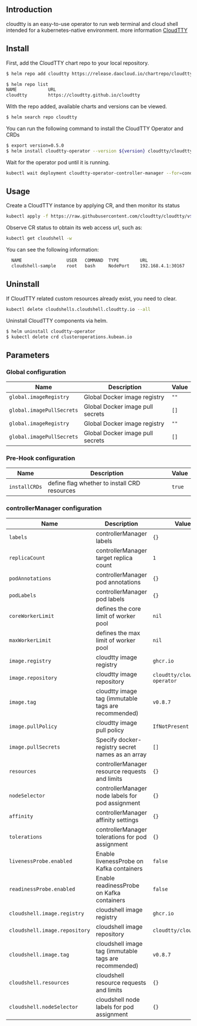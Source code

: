## Introduction

cloudtty is an easy-to-use operator to run web terminal and cloud shell intended for a kubernetes-native environment. more information [CloudTTY](https://github.com/cloudtty/cloudtty/blob/main/README.md)

## Install

First, add the CloudTTY chart repo to your local repository.
``` bash
$ helm repo add cloudtty https://release.daocloud.io/chartrepo/cloudtty

$ helm repo list
NAME          	URL
cloudtty        https://cloudtty.github.io/cloudtty
```

With the repo added, available charts and versions can be viewed.
``` bash
$ helm search repo cloudtty
```

You can run the following command to install the CloudTTY Operator and CRDs
``` bash
$ export version=0.5.0
$ helm install cloudtty-operator --version ${version} cloudtty/cloudtty 
```

Wait for the operator pod until it is running.
``` bash
kubectl wait deployment cloudtty-operator-controller-manager --for=condition=Available=True
```

## Usage
Create a CloudTTY instance by applying CR, and then monitor its status
``` bash
kubectl apply -f https://raw.githubusercontent.com/cloudtty/cloudtty/v${version}/config/samples/local_cluster_v1alpha1_cloudshell.yaml
```

Observe CR status to obtain its web access url, such as:
``` bash
kubectl get cloudshell -w
```
You can see the following information:
``` bash
  NAME                 USER   COMMAND  TYPE        URL                 PHASE   AGE
  cloudshell-sample    root   bash     NodePort    192.168.4.1:30167   Ready   31s
```

## Uninstall

If CloudTTY related custom resources already exist, you need to clear.
``` bash
kubectl delete cloudshells.cloudshell.cloudtty.io --all
```

Uninstall CloudTTY components via helm.
``` bash
$ helm uninstall cloudtty-operator 
$ kubectl delete crd clusteroperations.kubean.io
```

## Parameters

### Global configuration

| Name                      | Description                      | Value |
| ------------------------- | -------------------------------- | ----- |
| `global.imageRegistry`    | Global Docker image registry     | `""`  |
| `global.imagePullSecrets` | Global Docker image pull secrets | `[]`  |
| `global.imageRegistry`    | Global Docker image registry     | `""`  |
| `global.imagePullSecrets` | Global Docker image pull secrets | `[]`  |

### Pre-Hook configuration

| Name          | Description                                  | Value  |
| ------------- | -------------------------------------------- | ------ |
| `installCRDs` | define flag whether to install CRD resources | `true` |

### controllerManager configuration

| Name                         | Description                                           | Value                          |
| ---------------------------- | ----------------------------------------------------- |--------------------------------|
| `labels`                     | controllerManager labels                              | `{}`                           |
| `replicaCount`               | controllerManager target replica count                | `1`                            |
| `podAnnotations`             | controllerManager pod annotations                     | `{}`                           |
| `podLabels`                  | controllerManager pod labels                          | `{}`                           |
| `coreWorkerLimit`            | defines the core limit of worker pool                 | `nil`                          |
| `maxWorkerLimit`             | defines the max limit of worker pool                  | `nil`                          |
| `image.registry`             | cloudtty image registry                               | `ghcr.io`                      |
| `image.repository`           | cloudtty image repository                             | `cloudtty/cloudshell-operator` |
| `image.tag`                  | cloudtty image tag (immutable tags are recommended)   | `v0.8.7`                       |
| `image.pullPolicy`           | cloudtty image pull policy                            | `IfNotPresent`                 |
| `image.pullSecrets`          | Specify docker-registry secret names as an array      | `[]`                           |
| `resources`                  | controllerManager resource requests and limits        | `{}`                           |
| `nodeSelector`               | controllerManager node labels for pod assignment      | `{}`                           |
| `affinity`                   | controllerManager affinity settings                   | `{}`                           |
| `tolerations`                | controllerManager tolerations for pod assignment      | `{}`                           |
| `livenessProbe.enabled`      | Enable livenessProbe on Kafka containers              | `false`                        |
| `readinessProbe.enabled`     | Enable readinessProbe on Kafka containers             | `false`                        |
| `cloudshell.image.registry`  | cloudshell image registry                             | `ghcr.io`                      |
| `cloudshell.image.repository`| cloudshell image repository                           | `cloudtty/cloudshell`          |
| `cloudshell.image.tag`       | cloudshell image tag (immutable tags are recommended) | `v0.8.7`                       |
| `cloudshell.resources`       | cloudshell resource requests and limits               | `{}`                           |
| `cloudshell.nodeSelector`    | cloudshell node labels for pod assignment             | `{}`                           |
